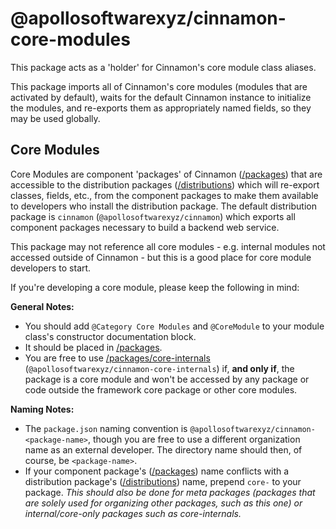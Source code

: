 # @apollosoftwarexyz/cinnamon-core-modules
This package acts as a 'holder' for Cinnamon's core module class aliases.

This package imports all of Cinnamon's core modules (modules that are activated by default), waits for the default Cinnamon instance to initialize the modules, and re-exports them as appropriately named fields, so they may be used globally.

## Core Modules
Core Modules are component 'packages' of Cinnamon ([/packages](/packages)) that are accessible to the distribution packages ([/distributions](/distributions)) which will re-export classes, fields, etc., from the component packages to make them available to developers who install the distribution package. The default distribution package is `cinnamon` (`@apollosoftwarexyz/cinnamon`) which exports all component packages necessary to build a backend web service.

This package may not reference all core modules - e.g. internal modules not accessed outside of Cinnamon - but this is a good place for core module developers to start.

If you're developing a core module, please keep the following in mind:

**General Notes:**
- You should add `@Category Core Modules` and `@CoreModule` to your module class's constructor documentation block.
- It should be placed in [/packages](/packages).
- You are free to use [/packages/core-internals](/packages/core-internals) (`@apollosoftwarexyz/cinnamon-core-internals`) if, **and only if**, the package is a core module and won't be accessed by any package or code outside the framework core package or other core modules.

**Naming Notes:**
- The `package.json` naming convention is `@apollosoftwarexyz/cinnamon-<package-name>`, though you are free to use a different organization name as an external developer. The directory name should then, of course, be `<package-name>`.
- If your component package's ([/packages](/packages)) name conflicts with a distribution package's ([/distributions](/distributions)) name, prepend `core-` to your package. *This should also be done for meta packages (packages that are solely used for organizing other packages, such as this one) or internal/core-only packages such as core-internals.*
